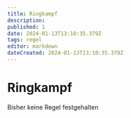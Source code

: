 ```yaml
---
title: Ringkampf
description: 
published: 1
date: 2024-01-13T13:10:35.379Z
tags: regel
editor: markdown
dateCreated: 2024-01-13T13:10:35.379Z
---
```


# Ringkampf	
Bisher keine Regel festgehalten